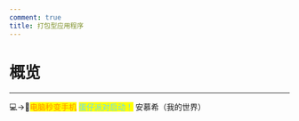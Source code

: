 ```yaml
---
comment: true
title: 打包型应用程序
---
```

# 概览
---
<NCard title="雷电模拟器 ⚡" link="/resources/application/pack/ldmnq">
  💻→📱<mark><span style="color: darkorange;">电脑秒变手机</span></mark>
</NCard>
<NCard title="蛋仔派对" link="/resources/application/pack/eggy-party">
  <mark><span style="color: #67dcff;">蛋仔派对启动！</span></mark>
</NCard>
<NCard title="🟫Minecraft" link="/resources/application/pack/minecraft">
  安慕希（我的世界）
</NCard>